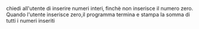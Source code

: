 chiedi all'utente di inserire numeri interi‚ finchè non inserisce il
numero zero. Quando l'utente inserisce zero,il programma termina e
stampa la somma di tutti i numeri inseriti